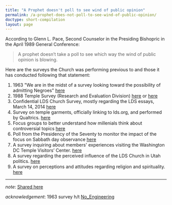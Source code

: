 ```yaml
---
title: "A Prophet doesn't poll to see wind of public opinion"
permalink: /a-prophet-does-not-poll-to-see-wind-of-public-opinion/
doctype: short-compilation
layout: page
---
```


According to Glenn L. Pace, Second Counselor in the Presiding Bishopric in the April 1989 General Conference:

> A prophet doesn’t take a poll to see which way the wind of public opinion is blowing.

Here are the surveys the Church was performing previous to and those it has conducted following that statement:

1. 1963 "We are in the midst of a survey looking toward the possibility of admitting Negroes" [here](http://www.blacklds.org/wp-content/uploads/nyt.pdf)
1. 1988 Temple Survey (Research and Evaluation Division) [here](
https://drive.google.com/file/d/0B3IkLXv-jPlVTHJBeEFRNXN3RWc/view) or [here](http://www.scribd.com/doc/76542947/1988-Temple-Survey)
1. Confidential LDS Church Survey, mostly regarding the LDS essays, March 14, 2014 [here](https://docs.google.com/file/d/0B0cHQPe2_G8fUnU1d2tWTFRURGs/edit?pli=1)
1. Survey on temple garments, officially linking to lds.org, and performed by Qualtrics. [here](http://www.ibtimes.com/mormon-women-speak-out-new-lds-survey-temple-garments-1800906)
1. Focus groups to better understand how millenials think about controversial topics [here](https://imgur.com/Ob23PRe)
1. Poll from the Presidency of the Seventy to monitor the impact of the focus on Sabbath day observance [here](https://www.reddit.com/r/exmormon/comments/46n0xq/yet_another_poll_from_the_people_who_dont_take_a/)
1. A survey inquiring about members' experiences visiting the Washington DC Temple Visitors’ Center. [here](https://mormonleaks.io/wiki/documents/5/55/Survey_DC_Temple_Visitors_Center.pdf)
1. A survey regarding the perceived influence of the LDS Church in Utah politics. [here](https://mormonleaks.io/wiki/documents/1/1b/The_LDS_Church_In_Utah_Politics_Survey_Results.pdf)
1. A survey on perceptions and attitudes regarding religion and spirituality.  [here](https://www.reddit.com/r/exmormon/comments/9bv8pb/my_wife_just_received_this_email_from_the_church/)

---

*note*: [Shared here](https://www.reddit.com/r/exmormon/comments/3lzsn2/a_prophet_doesnt_take_a_poll_to_see_which_way_the/)

*acknowledgement*: 1963 survey h/t [No_Engineering](https://www.reddit.com/r/exmormon/comments/9j6ziv/my_brother_a_high_ranking_byu_professor_just_told/e6p55b9/)
